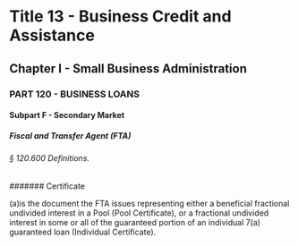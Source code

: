 
# Title 13 - Business Credit and Assistance
## Chapter I - Small Business Administration
### PART 120 - BUSINESS LOANS
#### Subpart F - Secondary Market
##### Fiscal and Transfer Agent (FTA)
###### § 120.600 Definitions.
####### Certificate

(a)is the document the FTA issues representing either a beneficial fractional undivided interest in a Pool (Pool Certificate), or a fractional undivided interest in some or all of the guaranteed portion of an individual 7(a) guaranteed loan (Individual Certificate).
